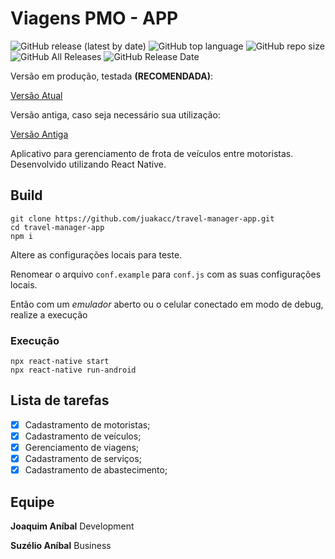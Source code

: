 # Viagens PMO - APP

![GitHub release (latest by date)](https://img.shields.io/github/v/release/juakacc/travel-manager-app) ![GitHub top language](https://img.shields.io/github/languages/top/juakacc/travel-manager-app) ![GitHub repo size](https://img.shields.io/github/repo-size/juakacc/travel-manager-app) ![GitHub All Releases](https://img.shields.io/github/downloads/juakacc/travel-manager-app/total) ![GitHub Release Date](https://img.shields.io/github/release-date/juakacc/travel-manager-app)

Versão em produção, testada **(RECOMENDADA)**:

[Versão Atual](https://github.com/juakacc/travel-manager-app/releases/download/v1.5.0/ViagensPMO-1.5.0.apk)

Versão antiga, caso seja necessário sua utilização:

[Versão Antiga](https://github.com/juakacc/travel-manager/releases/download/v1.2.1/viagensPMO-1.2.1.apk)

Aplicativo para gerenciamento de frota de veículos entre motoristas. Desenvolvido utilizando React Native.

## Build

```shell
git clone https://github.com/juakacc/travel-manager-app.git
cd travel-manager-app
npm i
```

Altere as configurações locais para teste.

Renomear o arquivo `conf.example` para `conf.js` com as suas configurações locais.

Então com um _emulador_ aberto ou o celular conectado em modo de debug, realize a execução

### Execução

```shell
npx react-native start
npx react-native run-android
```

## Lista de tarefas

- [x] Cadastramento de motoristas;
- [x] Cadastramento de veículos;
- [x] Gerenciamento de viagens;
- [x] Cadastramento de serviços;
- [x] Cadastramento de abastecimento;

## Equipe

**Joaquim Aníbal** Development

**Suzélio Aníbal** Business
